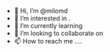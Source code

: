 - 👋 Hi, I’m @milomd 
- 👀 I’m interested in .
- 🌱 I’m currently learning 
- 💞️ I’m looking to collaborate on 
- 📫 How to reach me ....

<!---
milomd/milomd is a ✨ special ✨ repository because its `README.md` (this file) appears on your GitHub profile.
You can click the Preview link to take a look at your changes.
--->
